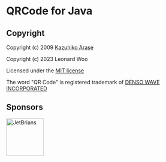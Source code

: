 # QRCode for Java

## Copyright

Copyright (c) 2009 [Kazuhiko Arase](https://kazuhikoarase.github.io/)

Copyright (c) 2023 Leonard Woo

Licensed under the [MIT license](http://www.opensource.org/licenses/mit)

The word "QR Code" is registered trademark of [DENSO WAVE INCORPORATED](http://www.denso-wave.com/qrcode/faqpatent-e.html)

## Sponsors

<a href="https://www.jetbrains.com/" target="_blank"><img src="https://seppiko.org/images/jetbrains.png" alt="JetBrians" width="100px"></a>

